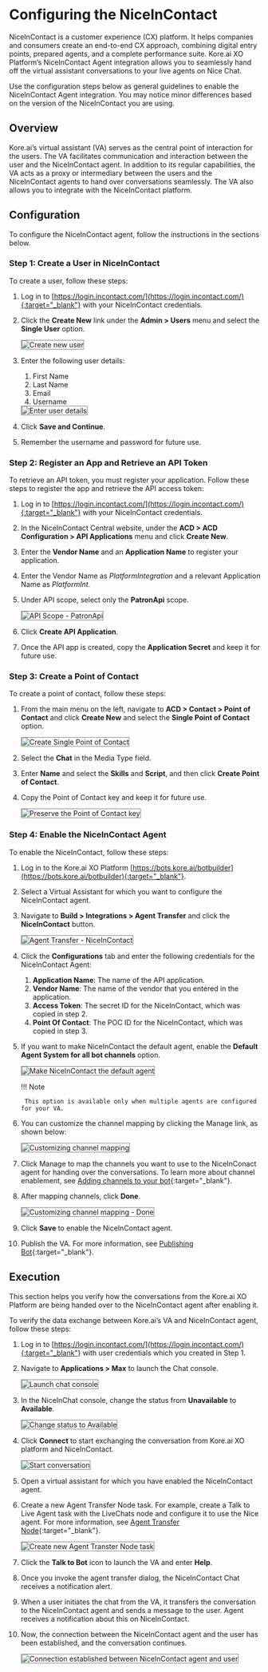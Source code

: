 # Configuring the NiceInContact

NiceInContact is a customer experience (CX) platform. It helps companies and consumers create an end-to-end CX approach, combining digital entry points, prepared agents, and a complete performance suite. Kore.ai XO Platform’s NiceInContact Agent integration allows you to seamlessly hand off the virtual assistant conversations to your live agents on Nice Chat.

Use the configuration steps below as general guidelines to enable the NiceInContact Agent integration. You may notice minor differences based on the version of the NiceInContact you are using.


## Overview

Kore.ai’s virtual assistant (VA) serves as the central point of interaction for the users. The VA facilitates communication and interaction between the user and the NiceInContact agent. In addition to its regular capabilities, the VA acts as a proxy or intermediary between the users and the NiceInContact agents to hand over conversations seamlessly. The VA also allows you to integrate with the NiceInContact platform.


## Configuration

To configure the NiceInContact agent, follow the instructions in the sections below.


### Step 1: Create a User in NiceInContact

To create a user, follow these steps:

1. Log in to [https://login.incontact.com/](https://login.incontact.com/){:target="_blank"} with your NiceInContact credentials.
2. Click the **Create New** link under the **Admin > Users** menu and select the **Single User** option.

    <img src="../images/configuring-the-niceincontact-img1.png" alt="Create new user" title="Create new user" style="border: 1px solid gray;">

3. Enter the following user details:
    1. First Name
    2. Last Name
    3. Email
    4. Username

    <img src="../images/configuring-the-niceincontact-img2.png" alt="Enter user details" title="Enter user details" style="border: 1px solid gray;">

4. Click **Save and Continue**.
5. Remember the username and password for future use.


### Step 2: Register an App and Retrieve an API Token

To retrieve an API token, you must register your application. Follow these steps to register the app and retrieve the API access token:

1. Log in to [https://login.incontact.com/](https://login.incontact.com/){:target="_blank"} with your NiceInContact credentials.
2. In the NiceInContact Central website, under the **ACD > ACD Configuration > API Applications** menu and click **Create New**.
3. Enter the **Vendor Name** and an **Application Name** to register your application.
4. Enter the Vendor Name as _PlatformIntegration_ and a relevant Application Name as _PlatformInt_.
5. Under API scope, select only the **PatronApi** scope.

    <img src="../images/configuring-the-niceincontact-img3.png" alt="API Scope - PatronApi" title="API Scope - PatronApi" style="border: 1px solid gray;">

6. Click **Create API Application**.
7. Once the API app is created, copy the **Application Secret** and keep it for future use.


### Step 3: Create a Point of Contact

To create a point of contact, follow these steps:

1. From the main menu on the left, navigate to **ACD > Contact > Point of Contact** and click **Create New** and select the **Single Point of Contact** option.

    <img src="../images/configuring-the-niceincontact-img4.png" alt="Create Single Point of Contact" title="Create Single Point of Contact" style="border: 1px solid gray;">

2. Select the **Chat** in the Media Type field.
3. Enter **Name** and select the **Skills** and **Script**, and then click **Create Point of Contact**.
4. Copy the Point of Contact key and keep it for future use.

    <img src="../images/configuring-the-niceincontact-img5.png" alt="Preserve the Point of Contact key" title="Preserve the Point of Contact key" style="border: 1px solid gray;">


### Step 4: Enable the NiceInContact Agent

To enable the NiceInContact, follow these steps:

1. Log in to the Kore.ai XO Platform [https://bots.kore.ai/botbuilder](https://bots.kore.ai/botbuilder){:target="_blank"}.
2. Select a Virtual Assistant for which you want to configure the NiceInContact agent.
3. Navigate to **Build > Integrations > Agent Transfer** and click the **NiceInContact** button.

    <img src="../images/configuring-the-niceincontact-img6.png" alt="Agent Transfer - NiceInContact" title="Agent Transfer - NiceInContact" style="border: 1px solid gray;">

4. Click the **Configurations** tab and enter the following credentials for the NiceInContact Agent:
    1. **Application Name**: The name of the API application.
    2. **Vendor Name**: The name of the vendor that you entered in the application.
    3. **Access Token**: The secret ID for the NiceInContact, which was copied in step 2.
    4. **Point Of Contact**: The POC ID for the NiceInContact, which was copied in step 3.

5. If you want to make NiceInContact the default agent, enable the **Default Agent System for all bot channels** option.

    <img src="../images/configuring-the-niceincontact-img7.png" alt="Make NiceInContact the default agent" title="Make NiceInContact the default agent" style="border: 1px solid gray;">

    !!! Note
    
        This option is available only when multiple agents are configured for your VA.

6. You can customize the channel mapping by clicking the Manage link, as shown below:

    <img src="../images/configuring-the-niceincontact-img8.png" alt="Customizing channel mapping" title="Customizing Channle mapping" style="border: 1px solid gray;">

7. Click Manage to map the channels you want to use to the NiceInConact agent for handing over the conversations. To learn more about channel enablement, see [Adding channels to your bot](https://developer.kore.ai/docs/bots/channel-enablement/adding-channels-to-your-bot/){:target="_blank"}.
8. After mapping channels, click **Done**.

    <img src="../images/configuring-the-niceincontact-img9.png" alt="Customizing channel mapping - Done" title="Customizing Channle mapping - Done" style="border: 1px solid gray;">

9. Click **Save** to enable the NiceInContact agent.
10. Publish the VA. For more information, see [Publishing Bot](https://developer.kore.ai/docs/bots/publish/publishing-bot/){:target="_blank"}.


## Execution

This section helps you verify how the conversations from the Kore.ai XO Platform are being handed over to the NiceInContact agent after enabling it.

To verify the data exchange between Kore.ai’s VA and NiceInContact agent, follow these steps:

1. Log in to [https://login.incontact.com/](https://login.incontact.com/){:target="_blank"} with user credentials which you created in Step 1.
2. Navigate to **Applications > Max** to launch the Chat console.

    <img src="../images/configuring-the-niceincontact-img10.png" alt="Launch chat console" title="Launch chat console" style="border: 1px solid gray;">

3. In the NiceInChat console, change the status from **Unavailable** to **Available**.

    <img src="../images/configuring-the-niceincontact-img11.png" alt="Change status to Available" title="Change status to Available" style="border: 1px solid gray;">

4. Click **Connect** to start exchanging the conversation from Kore.ai XO platform and NiceInContact.

    <img src="../images/configuring-the-niceincontact-img12.png" alt="Start conversation" title="Start conversation" style="border: 1px solid gray;">

5. Open a virtual assistant for which you have enabled the NiceInContact agent.
6. Create a new Agent Transfer Node task. For example, create a Talk to Live Agent task with the LiveChats node and configure it to use the Nice agent. For more information, see [Agent Transfer Node](../../../../automation/use-cases/dialogs/node-types/working-with-the-agent-transfer-node){:target="_blank"}.

    <img src="../images/configuring-the-niceincontact-img13.png" alt="Create new Agent Transter Node task" title="Create new Agent Transter Node task" style="border: 1px solid gray;">

7. Click the **Talk to Bot** icon to launch the VA and enter **Help**.
8. Once you invoke the agent transfer dialog, the NiceInContact Chat receives a notification alert.
9. When a user initiates the chat from the VA, it transfers the conversation to the NiceInContact agent and sends a message to the user. Agent receives a notification about this on NiceInContact.
10. Now, the connection between the NiceInContact agent and the user has been established, and the conversation continues.

    <img src="../images/configuring-the-niceincontact-img14.png" alt="Connection established between NiceInContact agent and user" title="Connection established between NiceInContact agent and user" style="border: 1px solid gray;">